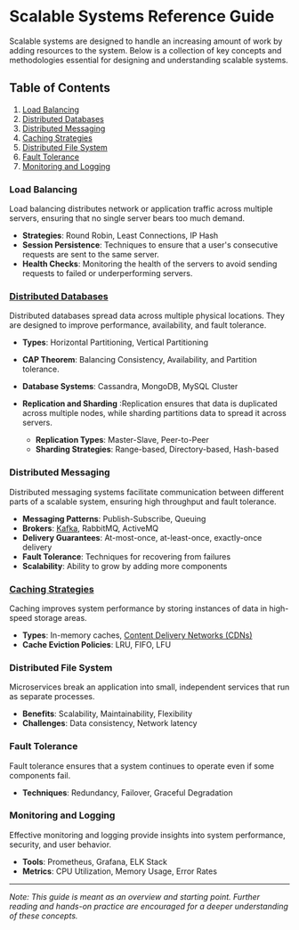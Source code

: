 # Scalable Systems Reference Guide

Scalable systems are designed to handle an increasing amount of work by adding resources to the system. Below is a collection of key concepts and methodologies essential for designing and understanding scalable systems.

## Table of Contents

1. [Load Balancing](#load-balancing)
2. [Distributed Databases](#distributed-databases)
3. [Distributed Messaging](#distributed-messaging)
4. [Caching Strategies](#caching-strategies)
5. [Distributed File System](#distributed-file-system)
6. [Fault Tolerance](#fault-tolerance)
7. [Monitoring and Logging](#monitoring-and-logging)

### Load Balancing

Load balancing distributes network or application traffic across multiple servers, ensuring that no single server bears too much demand.

- **Strategies**: Round Robin, Least Connections, IP Hash
- **Session Persistence**: Techniques to ensure that a user's consecutive requests are sent to the same server.
- **Health Checks**: Monitoring the health of the servers to avoid sending requests to failed or underperforming servers.

### [Distributed Databases](./distributed_databases/)

Distributed databases spread data across multiple physical locations. They are designed to improve performance, availability, and fault tolerance.

- **Types**: Horizontal Partitioning, Vertical Partitioning
- **CAP Theorem**: Balancing Consistency, Availability, and Partition tolerance.
- **Database Systems**: Cassandra, MongoDB, MySQL Cluster
- **Replication and Sharding** :Replication ensures that data is duplicated across multiple nodes, while sharding partitions data to spread it across servers.

  - **Replication Types**: Master-Slave, Peer-to-Peer
  - **Sharding Strategies**: Range-based, Directory-based, Hash-based

### Distributed Messaging

Distributed messaging systems facilitate communication between different parts of a scalable system, ensuring high throughput and fault tolerance.

- **Messaging Patterns**: Publish-Subscribe, Queuing
- **Brokers**: [Kafka](./distributed_messaging/kafka.md), RabbitMQ, ActiveMQ
- **Delivery Guarantees**: At-most-once, at-least-once, exactly-once delivery
- **Fault Tolerance**: Techniques for recovering from failures
- **Scalability**: Ability to grow by adding more components

### [Caching Strategies](./cache/)

Caching improves system performance by storing instances of data in high-speed storage areas.

- **Types**: In-memory caches, [Content Delivery Networks (CDNs)](./cache/CDN.md)
- **Cache Eviction Policies**: LRU, FIFO, LFU

### Distributed File System

Microservices break an application into small, independent services that run as separate processes.

- **Benefits**: Scalability, Maintainability, Flexibility
- **Challenges**: Data consistency, Network latency

### Fault Tolerance

Fault tolerance ensures that a system continues to operate even if some components fail.

- **Techniques**: Redundancy, Failover, Graceful Degradation

### Monitoring and Logging

Effective monitoring and logging provide insights into system performance, security, and user behavior.

- **Tools**: Prometheus, Grafana, ELK Stack
- **Metrics**: CPU Utilization, Memory Usage, Error Rates

---

*Note: This guide is meant as an overview and starting point. Further reading and hands-on practice are encouraged for a deeper understanding of these concepts.*

